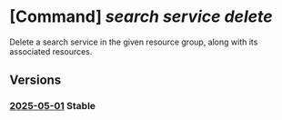 # [Command] _search service delete_

Delete a search service in the given resource group, along with its associated resources.

## Versions

### [2025-05-01](/Resources/mgmt-plane/L3N1YnNjcmlwdGlvbnMve30vcmVzb3VyY2Vncm91cHMve30vcHJvdmlkZXJzL21pY3Jvc29mdC5zZWFyY2gvc2VhcmNoc2VydmljZXMve30=/2025-05-01.xml) **Stable**

<!-- mgmt-plane /subscriptions/{}/resourcegroups/{}/providers/microsoft.search/searchservices/{} 2025-05-01 -->
